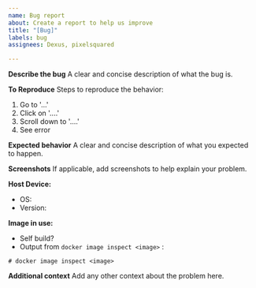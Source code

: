 ```yaml
---
name: Bug report
about: Create a report to help us improve
title: "[Bug]"
labels: bug
assignees: Dexus, pixelsquared

---
```


<!--
################################################################################
Before you open a bug issue, please read the documentation. If you do not find an
answer to your problem there, please look in the issues that have already been closed.
Only if you still have not found an answer to your problem should you open a new issue.
https://securecompliance.gitbook.io/projects/openvas-greenbone-deployment-full-guide
################################################################################
-->

<!--
################################################################################
NOTE: If You mention a file like a configuration file (`main.cf` and etc) or 
another file in the issue description please include it into issue using a code block.
################################################################################
-->


**Describe the bug**
A clear and concise description of what the bug is.

**To Reproduce**
Steps to reproduce the behavior:
1. Go to '...'
2. Click on '....'
3. Scroll down to '....'
4. See error

**Expected behavior**
A clear and concise description of what you expected to happen.

**Screenshots**
If applicable, add screenshots to help explain your problem.

**Host Device:**
 - OS:
 - Version:

**Image in use:**
- Self build? 
- Output from `docker image inspect <image>` :
```
# docker image inspect <image> 
```

**Additional context**
Add any other context about the problem here.
